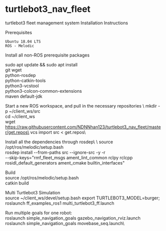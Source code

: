 # turtlebot3_nav_fleet
turtlebot3 fleet management system
Installation Instructions

Prerequisites

    Ubuntu 18.04 LTS
    ROS - Melodic


Install all non-ROS prerequisite packages

sudo apt update && sudo apt install \
  git wget \
  python-rosdep \
  python-catkin-tools \
  python3-vcstool \
  python3-colcon-common-extensions \
  maven default-jdk 
  
Start a new ROS workspace, and pull in the necessary repositories
\\
  mkdir -p ~/client_ws/src\
  cd ~/client_ws\
  wget https://raw.githubusercontent.com/NDNNhan123/turtlebot3_nav_fleet/master/get.repos\
  vcs import src < get.repos\
  
Install all the dependencies through rosdep\\
\\
source /opt/ros/melodic/setup.bash\
rosdep install --from-paths src --ignore-src -y -r \
  --skip-keys="rmf_fleet_msgs ament_lint_common rclpy rclcpp rosidl_default_generators ament_cmake builtin_interfaces"
  
 Build\
 source /opt/ros/melodic/setup.bash\
 catkin build
 
 
 Multi Turtlebot3 Simulation\
   source ~/client_ws/devel/setup.bash
   export TURTLEBOT3_MODEL=burger; roslaunch ff_examples_ros1 multi_turtlebot3_ff.launch
   
   
 Run multiple goals for one robot:\
    roslaunch simple_navigation_goals gazebo_navigation_rviz.launch\
    roslaunch simple_navigation_goals movebase_seq.launch\
 
